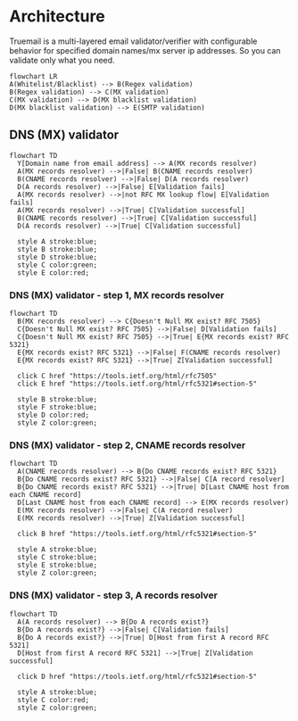 # Architecture

Truemail is a multi-layered email validator/verifier with configurable behavior for specified domain names/mx server ip addresses. So you can validate only what you need.

```mermaid
flowchart LR
A(Whitelist/Blacklist) --> B(Regex validation)
B(Regex validation) --> C(MX validation)
C(MX validation) --> D(MX blacklist validation)
D(MX blacklist validation) --> E(SMTP validation)
```

## DNS (MX) validator

```mermaid
flowchart TD
  Y[Domain name from email address] --> A(MX records resolver)
  A(MX records resolver) -->|False| B(CNAME records resolver)
  B(CNAME records resolver) -->|False| D(A records resolver)
  D(A records resolver) -->|False| E[Validation fails]
  A(MX records resolver) -->|not RFC MX lookup flow| E[Validation fails]
  A(MX records resolver) -->|True| C[Validation successful]
  B(CNAME records resolver) -->|True| C[Validation successful]
  D(A records resolver) -->|True| C[Validation successful]
  
  style A stroke:blue;
  style B stroke:blue;
  style D stroke:blue;
  style C color:green;
  style E color:red;
```

### DNS (MX) validator - step 1, MX records resolver

```mermaid
flowchart TD
  B(MX records resolver) --> C{Doesn't Null MX exist? RFC 7505}
  C{Doesn't Null MX exist? RFC 7505} -->|False| D[Validation fails]
  C{Doesn't Null MX exist? RFC 7505} -->|True| E{MX records exist? RFC 5321}
  E{MX records exist? RFC 5321} -->|False| F(CNAME records resolver)
  E{MX records exist? RFC 5321} -->|True| Z[Validation successful]
  
  click C href "https://tools.ietf.org/html/rfc7505"
  click E href "https://tools.ietf.org/html/rfc5321#section-5"

  style B stroke:blue;
  style F stroke:blue;
  style D color:red;
  style Z color:green;
```

### DNS (MX) validator - step 2, CNAME records resolver

```mermaid
flowchart TD
  A(CNAME records resolver) --> B{Do CNAME records exist? RFC 5321}
  B{Do CNAME records exist? RFC 5321} -->|False| C[A record resolver]
  B{Do CNAME records exist? RFC 5321} -->|True| D[Last CNAME host from each CNAME record]
  D[Last CNAME host from each CNAME record] --> E(MX records resolver)
  E(MX records resolver) -->|False| C(A record resolver)
  E(MX records resolver) -->|True| Z[Validation successful]
  
  click B href "https://tools.ietf.org/html/rfc5321#section-5"

  style A stroke:blue;
  style C stroke:blue;
  style E stroke:blue;
  style Z color:green;
```

### DNS (MX) validator - step 3, A records resolver

```mermaid
flowchart TD
  A(A records resolver) --> B{Do A records exist?}
  B{Do A records exist?} -->|False| C[Validation fails]
  B{Do A records exist?} -->|True| D[Host from first A record RFC 5321]
  D[Host from first A record RFC 5321] -->|True| Z[Validation successful]
  
  click D href "https://tools.ietf.org/html/rfc5321#section-5"

  style A stroke:blue;
  style C color:red;
  style Z color:green;
```
